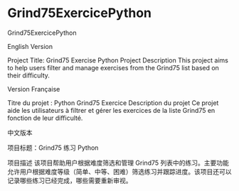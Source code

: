 # Grind75ExercicePython
Grind75ExercicePython

English Version

Project Title: Grind75 Exercise Python 
Project Description
This project aims to help users filter and manage exercises from the Grind75 list based on their difficulty. 

Version Française

Titre du projet :  Python Grind75 Exercice
Description du projet
Ce projet aide les utilisateurs à filtrer et gérer les exercices de la liste Grind75 en fonction de leur difficulté. 

中文版本

项目标题：Grind75 练习 Python 

项目描述 该项目帮助用户根据难度筛选和管理 Grind75 列表中的练习。主要功能允许用户根据难度等级（简单、中等、困难）筛选练习并跟踪进度。该项目还可以记录哪些练习已经完成，哪些需要重新审视。
